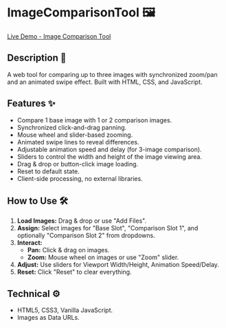 # ImageComparisonTool 🖼️

[Live Demo - Image Comparison Tool](https://mattymroz.github.io/ImageComparisonTool)

## Description 📄

A web tool for comparing up to three images with synchronized zoom/pan and an animated swipe effect. Built with HTML, CSS, and JavaScript.

## Features ✨

*   Compare 1 base image with 1 or 2 comparison images.
*   Synchronized click-and-drag panning.
*   Mouse wheel and slider-based zooming.
*   Animated swipe lines to reveal differences.
*   Adjustable animation speed and delay (for 3-image comparison).
*   Sliders to control the width and height of the image viewing area.
*   Drag & drop or button-click image loading.
*   Reset to default state.
*   Client-side processing, no external libraries.

## How to Use 🛠️

1.  **Load Images:** Drag & drop or use "Add Files".
2.  **Assign:** Select images for "Base Slot", "Comparison Slot 1", and optionally "Comparison Slot 2" from dropdowns.
3.  **Interact:**
    *   **Pan:** Click & drag on images.
    *   **Zoom:** Mouse wheel on images or use "Zoom" slider.
4.  **Adjust:** Use sliders for Viewport Width/Height, Animation Speed/Delay.
5.  **Reset:** Click "Reset" to clear everything.

## Technical ⚙️

*   HTML5, CSS3, Vanilla JavaScript.
*   Images as Data URLs.
